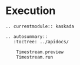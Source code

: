 # Execution

```{eval-rst}
.. currentmodule:: kaskada

.. autosummary::
   :toctree: ../apidocs/

    Timestream.preview
    Timestream.run
```